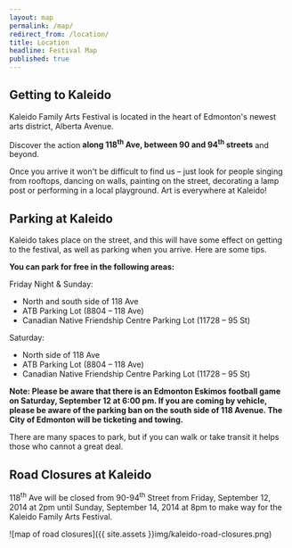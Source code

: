 ```yaml
---
layout: map
permalink: /map/
redirect_from: /location/
title: Location
headline: Festival Map
published: true
---
```




## Getting to Kaleido

Kaleido Family Arts Festival is located in the heart of Edmonton's newest arts district, Alberta Avenue.

Discover the action **along 118<sup>th</sup> Ave, between 90 and 94<sup>th</sup> streets** and beyond. <!-- You can view our full venue list and map here. -->

Once you arrive it won't be difficult to find us – just look for people singing from rooftops, dancing on walls, painting on the street, decorating a lamp post or performing in a local playground. Art is everywhere at Kaleido!

<!-- ## Where to Park?
As roads are closed, you'll need to give some thought to available parking. You can find out about all of that on our road closure and parking page here. -->

## Parking at Kaleido

Kaleido takes place on the street, and this will have some effect on getting to the festival, as well as parking when you arrive. Here are some tips.

**You can park for free in the following areas:**

Friday Night & Sunday:

- North and south side of 118 Ave
- ATB Parking Lot (8804 – 118 Ave)
- Canadian Native Friendship Centre Parking Lot (11728 – 95 St)

Saturday:

- North side of 118 Ave
- ATB Parking Lot (8804 – 118 Ave)
- Canadian Native Friendship Centre Parking Lot (11728 – 95 St)

**Note: Please be aware that there is an Edmonton Eskimos football game on Saturday, September 12 at 6:00 pm. If you are coming by vehicle, please be aware of the parking ban on the south side of 118 Avenue. The City of Edmonton will be ticketing and towing.**

There are many spaces to park, but if you can walk or take transit it helps those who cannot a great deal.


## Road Closures at Kaleido

118<sup>th</sup> Ave will be closed from 90-94<sup>th</sup> Street from Friday, September 12, 2014 at 2pm until Sunday, September 14, 2014 at 8pm to make way for the Kaleido Family Arts Festival.

![map of road closures]({{ site.assets }}img/kaleido-road-closures.png)
